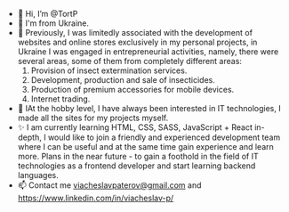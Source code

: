 - 👋 Hi, I’m @TortP
- 👀 I'm from Ukraine.
- 🌱 Previously, I was limitedly associated with the development of websites and online stores exclusively in my personal projects, in Ukraine I was engaged in entrepreneurial activities, namely, there were several areas, some of them from completely different areas:
     1. Provision of insect extermination services.
     2. Development, production and sale of insecticides.
     3. Production of premium accessories for mobile devices.
     4. Internet trading.
- 💞️ IAt the hobby level, I have always been interested in IT technologies, I made all the sites for my projects myself.
- ✨ I am currently learning HTML, CSS, SASS, JavaScript + React in-depth, I would like to join a friendly and experienced development team where I can be useful and at the same time gain experience and learn more.
      Plans in the near future - to gain a foothold in the field of IT technologies as a frontend developer and start learning backend languages.
- 📫 Contact me viacheslavpaterov@gmail.com and https://www.linkedin.com/in/viacheslav-p/
